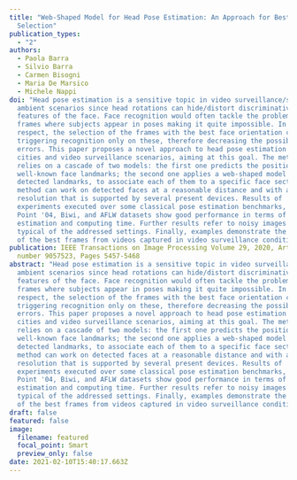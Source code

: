 ```yaml
---
title: "Web-Shaped Model for Head Pose Estimation: An Approach for Best Exemplar
  Selection"
publication_types:
  - "2"
authors:
  - Paola Barra
  - Silvio Barra
  - Carmen Bisogni
  - Maria De Marsico
  - Michele Nappi
doi: "Head pose estimation is a sensitive topic in video surveillance/smart
  ambient scenarios since head rotations can hide/distort discriminative
  features of the face. Face recognition would often tackle the problem of video
  frames where subjects appear in poses making it quite impossible. In this
  respect, the selection of the frames with the best face orientation can allow
  triggering recognition only on these, therefore decreasing the possibility of
  errors. This paper proposes a novel approach to head pose estimation for smart
  cities and video surveillance scenarios, aiming at this goal. The method
  relies on a cascade of two models: the first one predicts the positions of 68
  well-known face landmarks; the second one applies a web-shaped model over the
  detected landmarks, to associate each of them to a specific face sector. The
  method can work on detected faces at a reasonable distance and with a
  resolution that is supported by several present devices. Results of
  experiments executed over some classical pose estimation benchmarks, namely
  Point '04, Biwi, and AFLW datasets show good performance in terms of both pose
  estimation and computing time. Further results refer to noisy images that are
  typical of the addressed settings. Finally, examples demonstrate the selection
  of the best frames from videos captured in video surveillance conditions."
publication: IEEE Transactions on Image Processing Volume 29, 2020, Article
  number 9057523, Pages 5457-5468
abstract: "Head pose estimation is a sensitive topic in video surveillance/smart
  ambient scenarios since head rotations can hide/distort discriminative
  features of the face. Face recognition would often tackle the problem of video
  frames where subjects appear in poses making it quite impossible. In this
  respect, the selection of the frames with the best face orientation can allow
  triggering recognition only on these, therefore decreasing the possibility of
  errors. This paper proposes a novel approach to head pose estimation for smart
  cities and video surveillance scenarios, aiming at this goal. The method
  relies on a cascade of two models: the first one predicts the positions of 68
  well-known face landmarks; the second one applies a web-shaped model over the
  detected landmarks, to associate each of them to a specific face sector. The
  method can work on detected faces at a reasonable distance and with a
  resolution that is supported by several present devices. Results of
  experiments executed over some classical pose estimation benchmarks, namely
  Point '04, Biwi, and AFLW datasets show good performance in terms of both pose
  estimation and computing time. Further results refer to noisy images that are
  typical of the addressed settings. Finally, examples demonstrate the selection
  of the best frames from videos captured in video surveillance conditions. "
draft: false
featured: false
image:
  filename: featured
  focal_point: Smart
  preview_only: false
date: 2021-02-10T15:40:17.663Z
---
```

